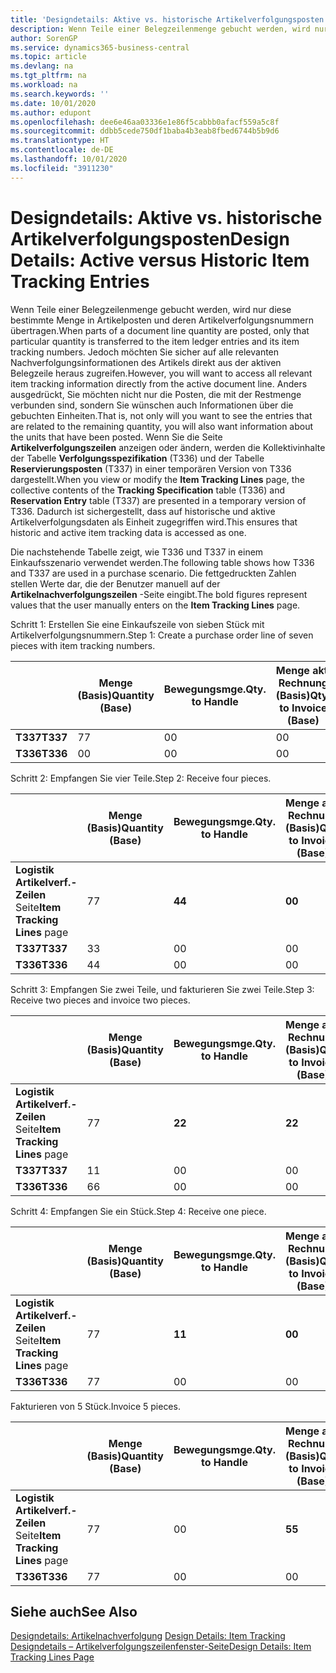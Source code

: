 ```yaml
---
title: 'Designdetails: Aktive vs. historische Artikelverfolgungsposten | Microsoft Docs'
description: Wenn Teile einer Belegzeilenmenge gebucht werden, wird nur diese bestimmte Menge in Artikelposten und deren Artikelverfolgungsnummern übertragen. Jedoch möchten Sie sicher auf alle relevanten Nachverfolgungsinformationen des Artikels direkt aus der aktiven Belegzeile heraus zugreifen. Anders ausgedrückt, Sie möchten nicht nur die Posten, die mit der Restmenge verbunden sind, sondern Sie wünschen auch Informationen über die gebuchten Einheiten. Wenn Sie die Seite **Artikelverfolgungszeilen** anzeigen oder ändern, werden die Kollektivinhalte der Tabelle **Verfolgungsspezifikation** (T336) und der Tabelle **Reservierungsposten** (T337) in einer temporären Version von T336 dargestellt. Dadurch ist sichergestellt, dass auf historische und aktive Artikelverfolgungsdaten als Einheit zugegriffen wird.
author: SorenGP
ms.service: dynamics365-business-central
ms.topic: article
ms.devlang: na
ms.tgt_pltfrm: na
ms.workload: na
ms.search.keywords: ''
ms.date: 10/01/2020
ms.author: edupont
ms.openlocfilehash: dee6e46aa03336e1e86f5cabbb0afacf559a5c8f
ms.sourcegitcommit: ddbb5cede750df1baba4b3eab8fbed6744b5b9d6
ms.translationtype: HT
ms.contentlocale: de-DE
ms.lasthandoff: 10/01/2020
ms.locfileid: "3911230"
---
```

# <a name="design-details-active-versus-historic-item-tracking-entries"></a><span data-ttu-id="30828-107">Designdetails: Aktive vs. historische Artikelverfolgungsposten</span><span class="sxs-lookup"><span data-stu-id="30828-107">Design Details: Active versus Historic Item Tracking Entries</span></span>
<span data-ttu-id="30828-108">Wenn Teile einer Belegzeilenmenge gebucht werden, wird nur diese bestimmte Menge in Artikelposten und deren Artikelverfolgungsnummern übertragen.</span><span class="sxs-lookup"><span data-stu-id="30828-108">When parts of a document line quantity are posted, only that particular quantity is transferred to the item ledger entries and its item tracking numbers.</span></span> <span data-ttu-id="30828-109">Jedoch möchten Sie sicher auf alle relevanten Nachverfolgungsinformationen des Artikels direkt aus der aktiven Belegzeile heraus zugreifen.</span><span class="sxs-lookup"><span data-stu-id="30828-109">However, you will want to access all relevant item tracking information directly from the active document line.</span></span> <span data-ttu-id="30828-110">Anders ausgedrückt, Sie möchten nicht nur die Posten, die mit der Restmenge verbunden sind, sondern Sie wünschen auch Informationen über die gebuchten Einheiten.</span><span class="sxs-lookup"><span data-stu-id="30828-110">That is, not only will you want to see the entries that are related to the remaining quantity, you will also want information about the units that have been posted.</span></span> <span data-ttu-id="30828-111">Wenn Sie die Seite **Artikelverfolgungszeilen** anzeigen oder ändern, werden die Kollektivinhalte der Tabelle **Verfolgungsspezifikation** (T336) und der Tabelle **Reservierungsposten** (T337) in einer temporären Version von T336 dargestellt.</span><span class="sxs-lookup"><span data-stu-id="30828-111">When you view or modify the **Item Tracking Lines** page, the collective contents of the **Tracking Specification** table (T336) and **Reservation Entry** table (T337) are presented in a temporary version of T336.</span></span> <span data-ttu-id="30828-112">Dadurch ist sichergestellt, dass auf historische und aktive Artikelverfolgungsdaten als Einheit zugegriffen wird.</span><span class="sxs-lookup"><span data-stu-id="30828-112">This ensures that historic and active item tracking data is accessed as one.</span></span>  

 <span data-ttu-id="30828-113">Die nachstehende Tabelle zeigt, wie T336 und T337 in einem Einkaufsszenario verwendet werden.</span><span class="sxs-lookup"><span data-stu-id="30828-113">The following table shows how T336 and T337 are used in a purchase scenario.</span></span> <span data-ttu-id="30828-114">Die fettgedruckten Zahlen stellen Werte dar, die der Benutzer manuell auf der **Artikelnachverfolgungszeilen** -Seite eingibt.</span><span class="sxs-lookup"><span data-stu-id="30828-114">The bold figures represent values that the user manually enters on the **Item Tracking Lines** page.</span></span>  

 <span data-ttu-id="30828-115">Schritt 1: Erstellen Sie eine Einkaufszeile von sieben Stück mit Artikelverfolgungsnummern.</span><span class="sxs-lookup"><span data-stu-id="30828-115">Step 1: Create a purchase order line of seven pieces with item tracking numbers.</span></span>  

||<span data-ttu-id="30828-116">**Menge (Basis)**</span><span class="sxs-lookup"><span data-stu-id="30828-116">**Quantity (Base)**</span></span>|<span data-ttu-id="30828-117">**Bewegungsmge.**</span><span class="sxs-lookup"><span data-stu-id="30828-117">**Qty. to Handle**</span></span>|<span data-ttu-id="30828-118">**Menge akt. Rechnung (Basis)**</span><span class="sxs-lookup"><span data-stu-id="30828-118">**Qty. to Invoice (Base)**</span></span>|<span data-ttu-id="30828-119">**Geb. Bewegungsmenge (Basis)**</span><span class="sxs-lookup"><span data-stu-id="30828-119">**Quantity Handled (Base)**</span></span>|<span data-ttu-id="30828-120">**Bereits berech. Menge (Basis)**</span><span class="sxs-lookup"><span data-stu-id="30828-120">**Quantity Invoiced (Base)**</span></span>|  
|-|----------------------------------------------|--------------------------------------------|------------------------------------------------------|-------------------------------------------------------|--------------------------------------------------------|  
|<span data-ttu-id="30828-121">**T337**</span><span class="sxs-lookup"><span data-stu-id="30828-121">**T337**</span></span>|<span data-ttu-id="30828-122">7</span><span class="sxs-lookup"><span data-stu-id="30828-122">7</span></span>|<span data-ttu-id="30828-123">0</span><span class="sxs-lookup"><span data-stu-id="30828-123">0</span></span>|<span data-ttu-id="30828-124">0</span><span class="sxs-lookup"><span data-stu-id="30828-124">0</span></span>|<span data-ttu-id="30828-125">0</span><span class="sxs-lookup"><span data-stu-id="30828-125">0</span></span>|<span data-ttu-id="30828-126">0</span><span class="sxs-lookup"><span data-stu-id="30828-126">0</span></span>|  
|<span data-ttu-id="30828-127">**T336**</span><span class="sxs-lookup"><span data-stu-id="30828-127">**T336**</span></span>|<span data-ttu-id="30828-128">0</span><span class="sxs-lookup"><span data-stu-id="30828-128">0</span></span>|<span data-ttu-id="30828-129">0</span><span class="sxs-lookup"><span data-stu-id="30828-129">0</span></span>|<span data-ttu-id="30828-130">0</span><span class="sxs-lookup"><span data-stu-id="30828-130">0</span></span>|<span data-ttu-id="30828-131">0</span><span class="sxs-lookup"><span data-stu-id="30828-131">0</span></span>|<span data-ttu-id="30828-132">0</span><span class="sxs-lookup"><span data-stu-id="30828-132">0</span></span>|  

 <span data-ttu-id="30828-133">Schritt 2: Empfangen Sie vier Teile.</span><span class="sxs-lookup"><span data-stu-id="30828-133">Step 2: Receive four pieces.</span></span>  

||<span data-ttu-id="30828-134">**Menge (Basis)**</span><span class="sxs-lookup"><span data-stu-id="30828-134">**Quantity (Base)**</span></span>|<span data-ttu-id="30828-135">**Bewegungsmge.**</span><span class="sxs-lookup"><span data-stu-id="30828-135">**Qty. to Handle**</span></span>|<span data-ttu-id="30828-136">**Menge akt. Rechnung (Basis)**</span><span class="sxs-lookup"><span data-stu-id="30828-136">**Qty. to Invoice (Base)**</span></span>|<span data-ttu-id="30828-137">**Geb. Bewegungsmenge (Basis)**</span><span class="sxs-lookup"><span data-stu-id="30828-137">**Quantity Handled (Base)**</span></span>|<span data-ttu-id="30828-138">**Bereits berech. Menge (Basis)**</span><span class="sxs-lookup"><span data-stu-id="30828-138">**Quantity Invoiced (Base)**</span></span>|  
|-|----------------------------------------------|--------------------------------------------|------------------------------------------------------|-------------------------------------------------------|--------------------------------------------------------|  
|<span data-ttu-id="30828-139">**Logistik Artikelverf.-Zeilen** Seite</span><span class="sxs-lookup"><span data-stu-id="30828-139">**Item Tracking Lines** page</span></span>|<span data-ttu-id="30828-140">7</span><span class="sxs-lookup"><span data-stu-id="30828-140">7</span></span>|<span data-ttu-id="30828-141">**4**</span><span class="sxs-lookup"><span data-stu-id="30828-141">**4**</span></span>|<span data-ttu-id="30828-142">**0**</span><span class="sxs-lookup"><span data-stu-id="30828-142">**0**</span></span>|<span data-ttu-id="30828-143">0</span><span class="sxs-lookup"><span data-stu-id="30828-143">0</span></span>|<span data-ttu-id="30828-144">0</span><span class="sxs-lookup"><span data-stu-id="30828-144">0</span></span>|  
|<span data-ttu-id="30828-145">**T337**</span><span class="sxs-lookup"><span data-stu-id="30828-145">**T337**</span></span>|<span data-ttu-id="30828-146">3</span><span class="sxs-lookup"><span data-stu-id="30828-146">3</span></span>|<span data-ttu-id="30828-147">0</span><span class="sxs-lookup"><span data-stu-id="30828-147">0</span></span>|<span data-ttu-id="30828-148">0</span><span class="sxs-lookup"><span data-stu-id="30828-148">0</span></span>|<span data-ttu-id="30828-149">0</span><span class="sxs-lookup"><span data-stu-id="30828-149">0</span></span>|<span data-ttu-id="30828-150">0</span><span class="sxs-lookup"><span data-stu-id="30828-150">0</span></span>|  
|<span data-ttu-id="30828-151">**T336**</span><span class="sxs-lookup"><span data-stu-id="30828-151">**T336**</span></span>|<span data-ttu-id="30828-152">4</span><span class="sxs-lookup"><span data-stu-id="30828-152">4</span></span>|<span data-ttu-id="30828-153">0</span><span class="sxs-lookup"><span data-stu-id="30828-153">0</span></span>|<span data-ttu-id="30828-154">0</span><span class="sxs-lookup"><span data-stu-id="30828-154">0</span></span>|<span data-ttu-id="30828-155">4</span><span class="sxs-lookup"><span data-stu-id="30828-155">4</span></span>|<span data-ttu-id="30828-156">0</span><span class="sxs-lookup"><span data-stu-id="30828-156">0</span></span>|  

 <span data-ttu-id="30828-157">Schritt 3: Empfangen Sie zwei Teile, und fakturieren Sie zwei Teile.</span><span class="sxs-lookup"><span data-stu-id="30828-157">Step 3: Receive two pieces and invoice two pieces.</span></span>  

||<span data-ttu-id="30828-158">**Menge (Basis)**</span><span class="sxs-lookup"><span data-stu-id="30828-158">**Quantity (Base)**</span></span>|<span data-ttu-id="30828-159">**Bewegungsmge.**</span><span class="sxs-lookup"><span data-stu-id="30828-159">**Qty. to Handle**</span></span>|<span data-ttu-id="30828-160">**Menge akt. Rechnung (Basis)**</span><span class="sxs-lookup"><span data-stu-id="30828-160">**Qty. to Invoice (Base)**</span></span>|<span data-ttu-id="30828-161">**Geb. Bewegungsmenge (Basis)**</span><span class="sxs-lookup"><span data-stu-id="30828-161">**Quantity Handled (Base)**</span></span>|<span data-ttu-id="30828-162">**Bereits berech. Menge (Basis)**</span><span class="sxs-lookup"><span data-stu-id="30828-162">**Quantity Invoiced (Base)**</span></span>|  
|-|----------------------------------------------|--------------------------------------------|------------------------------------------------------|-------------------------------------------------------|--------------------------------------------------------|  
|<span data-ttu-id="30828-163">**Logistik Artikelverf.-Zeilen** Seite</span><span class="sxs-lookup"><span data-stu-id="30828-163">**Item Tracking Lines** page</span></span>|<span data-ttu-id="30828-164">7</span><span class="sxs-lookup"><span data-stu-id="30828-164">7</span></span>|<span data-ttu-id="30828-165">**2**</span><span class="sxs-lookup"><span data-stu-id="30828-165">**2**</span></span>|<span data-ttu-id="30828-166">**2**</span><span class="sxs-lookup"><span data-stu-id="30828-166">**2**</span></span>|<span data-ttu-id="30828-167">4</span><span class="sxs-lookup"><span data-stu-id="30828-167">4</span></span>|<span data-ttu-id="30828-168">0</span><span class="sxs-lookup"><span data-stu-id="30828-168">0</span></span>|  
|<span data-ttu-id="30828-169">**T337**</span><span class="sxs-lookup"><span data-stu-id="30828-169">**T337**</span></span>|<span data-ttu-id="30828-170">1</span><span class="sxs-lookup"><span data-stu-id="30828-170">1</span></span>|<span data-ttu-id="30828-171">0</span><span class="sxs-lookup"><span data-stu-id="30828-171">0</span></span>|<span data-ttu-id="30828-172">0</span><span class="sxs-lookup"><span data-stu-id="30828-172">0</span></span>|<span data-ttu-id="30828-173">0</span><span class="sxs-lookup"><span data-stu-id="30828-173">0</span></span>|<span data-ttu-id="30828-174">0</span><span class="sxs-lookup"><span data-stu-id="30828-174">0</span></span>|  
|<span data-ttu-id="30828-175">**T336**</span><span class="sxs-lookup"><span data-stu-id="30828-175">**T336**</span></span>|<span data-ttu-id="30828-176">6</span><span class="sxs-lookup"><span data-stu-id="30828-176">6</span></span>|<span data-ttu-id="30828-177">0</span><span class="sxs-lookup"><span data-stu-id="30828-177">0</span></span>|<span data-ttu-id="30828-178">0</span><span class="sxs-lookup"><span data-stu-id="30828-178">0</span></span>|<span data-ttu-id="30828-179">6</span><span class="sxs-lookup"><span data-stu-id="30828-179">6</span></span>|<span data-ttu-id="30828-180">2</span><span class="sxs-lookup"><span data-stu-id="30828-180">2</span></span>|  

 <span data-ttu-id="30828-181">Schritt 4: Empfangen Sie ein Stück.</span><span class="sxs-lookup"><span data-stu-id="30828-181">Step 4: Receive one piece.</span></span>  

||<span data-ttu-id="30828-182">**Menge (Basis)**</span><span class="sxs-lookup"><span data-stu-id="30828-182">**Quantity (Base)**</span></span>|<span data-ttu-id="30828-183">**Bewegungsmge.**</span><span class="sxs-lookup"><span data-stu-id="30828-183">**Qty. to Handle**</span></span>|<span data-ttu-id="30828-184">**Menge akt. Rechnung (Basis)**</span><span class="sxs-lookup"><span data-stu-id="30828-184">**Qty. to Invoice (Base)**</span></span>|<span data-ttu-id="30828-185">**Geb. Bewegungsmenge (Basis)**</span><span class="sxs-lookup"><span data-stu-id="30828-185">**Quantity Handled (Base)**</span></span>|<span data-ttu-id="30828-186">**Bereits berech. Menge (Basis)**</span><span class="sxs-lookup"><span data-stu-id="30828-186">**Quantity Invoiced (Base)**</span></span>|  
|-|----------------------------------------------|--------------------------------------------|------------------------------------------------------|-------------------------------------------------------|--------------------------------------------------------|  
|<span data-ttu-id="30828-187">**Logistik Artikelverf.-Zeilen** Seite</span><span class="sxs-lookup"><span data-stu-id="30828-187">**Item Tracking Lines** page</span></span>|<span data-ttu-id="30828-188">7</span><span class="sxs-lookup"><span data-stu-id="30828-188">7</span></span>|<span data-ttu-id="30828-189">**1**</span><span class="sxs-lookup"><span data-stu-id="30828-189">**1**</span></span>|<span data-ttu-id="30828-190">**0**</span><span class="sxs-lookup"><span data-stu-id="30828-190">**0**</span></span>|<span data-ttu-id="30828-191">6</span><span class="sxs-lookup"><span data-stu-id="30828-191">6</span></span>|<span data-ttu-id="30828-192">2</span><span class="sxs-lookup"><span data-stu-id="30828-192">2</span></span>|  
|<span data-ttu-id="30828-193">**T336**</span><span class="sxs-lookup"><span data-stu-id="30828-193">**T336**</span></span>|<span data-ttu-id="30828-194">7</span><span class="sxs-lookup"><span data-stu-id="30828-194">7</span></span>|<span data-ttu-id="30828-195">0</span><span class="sxs-lookup"><span data-stu-id="30828-195">0</span></span>|<span data-ttu-id="30828-196">0</span><span class="sxs-lookup"><span data-stu-id="30828-196">0</span></span>|<span data-ttu-id="30828-197">7</span><span class="sxs-lookup"><span data-stu-id="30828-197">7</span></span>|<span data-ttu-id="30828-198">2</span><span class="sxs-lookup"><span data-stu-id="30828-198">2</span></span>|  

 <span data-ttu-id="30828-199">Fakturieren von 5 Stück.</span><span class="sxs-lookup"><span data-stu-id="30828-199">Invoice 5 pieces.</span></span>  

||<span data-ttu-id="30828-200">**Menge (Basis)**</span><span class="sxs-lookup"><span data-stu-id="30828-200">**Quantity (Base)**</span></span>|<span data-ttu-id="30828-201">**Bewegungsmge.**</span><span class="sxs-lookup"><span data-stu-id="30828-201">**Qty. to Handle**</span></span>|<span data-ttu-id="30828-202">**Menge akt. Rechnung (Basis)**</span><span class="sxs-lookup"><span data-stu-id="30828-202">**Qty. to Invoice (Base)**</span></span>|<span data-ttu-id="30828-203">**Geb. Bewegungsmenge (Basis)**</span><span class="sxs-lookup"><span data-stu-id="30828-203">**Quantity Handled (Base)**</span></span>|<span data-ttu-id="30828-204">**Bereits berech. Menge (Basis)**</span><span class="sxs-lookup"><span data-stu-id="30828-204">**Quantity Invoiced (Base)**</span></span>|  
|-|----------------------------------------------|--------------------------------------------|------------------------------------------------------|-------------------------------------------------------|--------------------------------------------------------|  
|<span data-ttu-id="30828-205">**Logistik Artikelverf.-Zeilen** Seite</span><span class="sxs-lookup"><span data-stu-id="30828-205">**Item Tracking Lines** page</span></span>|<span data-ttu-id="30828-206">7</span><span class="sxs-lookup"><span data-stu-id="30828-206">7</span></span>|<span data-ttu-id="30828-207">0</span><span class="sxs-lookup"><span data-stu-id="30828-207">0</span></span>|<span data-ttu-id="30828-208">**5**</span><span class="sxs-lookup"><span data-stu-id="30828-208">**5**</span></span>|<span data-ttu-id="30828-209">7</span><span class="sxs-lookup"><span data-stu-id="30828-209">7</span></span>|<span data-ttu-id="30828-210">2</span><span class="sxs-lookup"><span data-stu-id="30828-210">2</span></span>|  
|<span data-ttu-id="30828-211">**T336**</span><span class="sxs-lookup"><span data-stu-id="30828-211">**T336**</span></span>|<span data-ttu-id="30828-212">7</span><span class="sxs-lookup"><span data-stu-id="30828-212">7</span></span>|<span data-ttu-id="30828-213">0</span><span class="sxs-lookup"><span data-stu-id="30828-213">0</span></span>|<span data-ttu-id="30828-214">0</span><span class="sxs-lookup"><span data-stu-id="30828-214">0</span></span>|<span data-ttu-id="30828-215">7</span><span class="sxs-lookup"><span data-stu-id="30828-215">7</span></span>|<span data-ttu-id="30828-216">7</span><span class="sxs-lookup"><span data-stu-id="30828-216">7</span></span>|  

## <a name="see-also"></a><span data-ttu-id="30828-217">Siehe auch</span><span class="sxs-lookup"><span data-stu-id="30828-217">See Also</span></span>  
 <span data-ttu-id="30828-218">[Designdetails: Artikelnachverfolgung](design-details-item-tracking.md) </span><span class="sxs-lookup"><span data-stu-id="30828-218">[Design Details: Item Tracking](design-details-item-tracking.md) </span></span>  
 [<span data-ttu-id="30828-219">Designdetails – Artikelverfolgungszeilenfenster-Seite</span><span class="sxs-lookup"><span data-stu-id="30828-219">Design Details: Item Tracking Lines Page</span></span>](design-details-item-tracking-lines-window.md)
